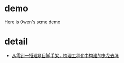 # demo
Here is Owen's some demo

# detail

- [从零到一搭建项目脚手架，梳理工程化中构建的来龙去脉](https://github.com/artneers/demo/tree/V6.0.0) 
